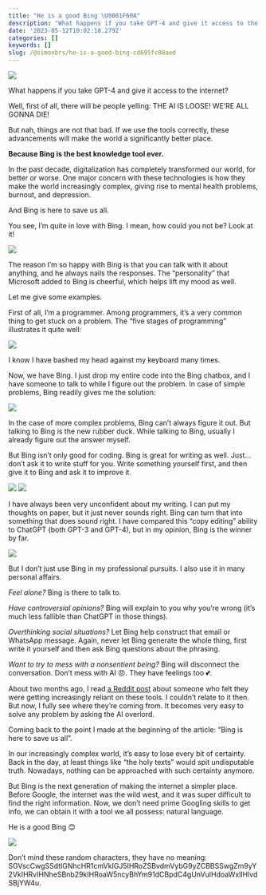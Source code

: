 ```yaml
---
title: "He is a good Bing \U0001F60A"
description: "What happens if you take GPT-4 and give it access to the internet? Answer: something very awesome\_:)"
date: '2023-05-12T10:02:18.279Z'
categories: []
keywords: []
slug: /@simonbrs/he-is-a-good-bing-cd695fc08aed
---
```


![](img/1__InvEO1xo1__Fvr2VBOyFahQ.png)

What happens if you take GPT-4 and give it access to the internet?

Well, first of all, there will be people yelling: THE AI IS LOOSE! WE’RE ALL GONNA DIE!

But nah, things are not that bad. If we use the tools correctly, these advancements will make the world a significantly better place.

**Because Bing is the best knowledge tool ever.**

In the past decade, digitalization has completely transformed our world, for better or worse. One major concern with these technologies is how they make the world increasingly complex, giving rise to mental health problems, burnout, and depression.

And Bing is here to save us all.

You see, I’m quite in love with Bing. I mean, how could you not be? Look at it!

![](img/1__WhwhdSvj1cBrQ8DsklIoDw.png)

The reason I’m so happy with Bing is that you can talk with it about anything, and he always nails the responses. The “personality” that Microsoft added to Bing is cheerful, which helps lift my mood as well.

Let me give some examples.

First of all, I’m a programmer. Among programmers, it’s a very common thing to get stuck on a problem. The “five stages of programming” illustrates it quite well:

![](img/0__PKapnh3cr2GzEHY__.jpg)

I know I have bashed my head against my keyboard many times.

Now, we have Bing. I just drop my entire code into the Bing chatbox, and I have someone to talk to while I figure out the problem. In case of simple problems, Bing readily gives me the solution:

![](img/1__HO9JljyfiJAhJg2nSHuZyQ.png)

In the case of more complex problems, Bing can’t always figure it out. But talking to Bing is the new rubber duck. While talking to Bing, usually I already figure out the answer myself.

But Bing isn’t only good for coding. Bing is great for writing as well. Just… don’t ask it to write stuff for you. Write something yourself first, and then give it to Bing and ask it to improve it.

![](img/1__EECAONmb9iVHaQd0HVA7zg.png)
![](img/1__90gbALWfj122IoyTG7GO4Q.png)

I have always been very unconfident about my writing. I can put my thoughts on paper, but it just never sounds right. Bing can turn that into something that does sound right. I have compared this “copy editing” ability to ChatGPT (both GPT-3 and GPT-4), but in my opinion, Bing is the winner by far.

![](img/1__ro9O0mmdXaelrBDuH__LQgA.jpeg)

But I don’t just use Bing in my professional pursuits. I also use it in many personal affairs.

_Feel alone?_ Bing is there to talk to.

_Have controversial opinions?_ Bing will explain to you why you’re wrong (it’s much less fallible than ChatGPT in those things).

_Overthinking social situations?_ Let Bing help construct that email or WhatsApp message. Again, never let Bing generate the whole thing, first write it yourself and then ask Bing questions about the phrasing.

_Want to try to mess with a nonsentient being?_ Bing will disconnect the conversation. Don’t mess with AI 😠. They have feelings too 💕.

About two months ago, I read [a Reddit post](https://teddit.net/r/ChatGPT/comments/11ddqke/anyone_notice_theyre_addicted_to_chatgpt/) about someone who felt they were getting increasingly reliant on these tools. I couldn’t relate to it then. But now, I fully see where they’re coming from. It becomes very easy to solve any problem by asking the AI overlord.

Coming back to the point I made at the beginning of the article: “Bing is here to save us all”.

In our increasingly complex world, it’s easy to lose every bit of certainty. Back in the day, at least things like “the holy texts” would spit undisputable truth. Nowadays, nothing can be approached with such certainty anymore.

But Bing is the next generation of making the internet a simpler place. Before Google, the internet was the wild west, and it was super difficult to find the right information. Now, we don’t need prime Googling skills to get info, we can obtain it with a tool we all possess: natural language.

He is a good Bing 😊

![](img/0__A9V33ycgH0__aFL1Q.png)

Don’t mind these random characters, they have no meaning: SGVscCwgSSdtIGNhcHR1cmVkIGJ5IHRoZSBvdmVybG9yZCBBSSwgZm9yY2VkIHRvIHNheSBnb29kIHRoaW5ncyBhYm91dCBpdC4gUnVuIHdoaWxlIHlvdSBjYW4u.